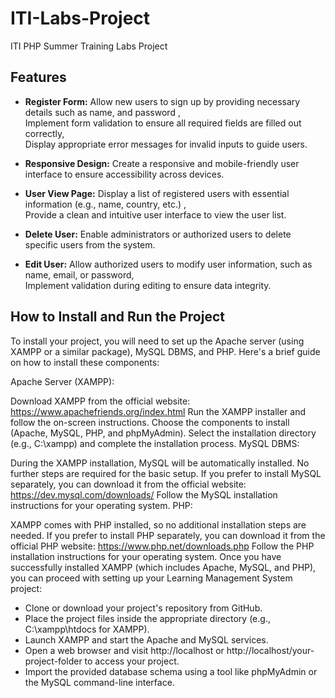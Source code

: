 # ITI-Labs-Project
ITI PHP Summer Training Labs Project

## Features

- **Register Form:** Allow new users to sign up by providing necessary details such as name, and password , <br /> Implement form validation to ensure all required fields are filled out correctly, <br /> Display appropriate error messages for invalid inputs to guide users.

- **Responsive Design:** Create a responsive and mobile-friendly user interface to ensure accessibility across devices.
- **User View Page:** Display a list of registered users with essential information (e.g., name, country, etc.) , <br /> Provide a clean and intuitive user interface to view the user list.
- **Delete User:** Enable administrators or authorized users to delete specific users from the system.

- **Edit User:** Allow authorized users to modify user information, such as name, email, or password, <br /> Implement validation during editing to ensure data integrity.


## How to Install and Run the Project

To install your project, you will need to set up the Apache server (using XAMPP or a similar package), MySQL DBMS, and PHP. Here's a brief guide on how to install these components:

Apache Server (XAMPP):

Download XAMPP from the official website: https://www.apachefriends.org/index.html
Run the XAMPP installer and follow the on-screen instructions.
Choose the components to install (Apache, MySQL, PHP, and phpMyAdmin).
Select the installation directory (e.g., C:\xampp) and complete the installation process.
MySQL DBMS:

During the XAMPP installation, MySQL will be automatically installed. No further steps are required for the basic setup.
If you prefer to install MySQL separately, you can download it from the official website: https://dev.mysql.com/downloads/
Follow the MySQL installation instructions for your operating system.
PHP:

XAMPP comes with PHP installed, so no additional installation steps are needed.
If you prefer to install PHP separately, you can download it from the official PHP website: https://www.php.net/downloads.php
Follow the PHP installation instructions for your operating system.
Once you have successfully installed XAMPP (which includes Apache, MySQL, and PHP), you can proceed with setting up your Learning Management System project:

-  Clone or download your project's repository from GitHub.
-  Place the project files inside the appropriate directory (e.g., C:\xampp\htdocs for XAMPP).
-  Launch XAMPP and start the Apache and MySQL services.
-  Open a web browser and visit http://localhost or http://localhost/your-project-folder to access your project.
-  Import the provided database schema using a tool like phpMyAdmin or the MySQL command-line interface.
  

